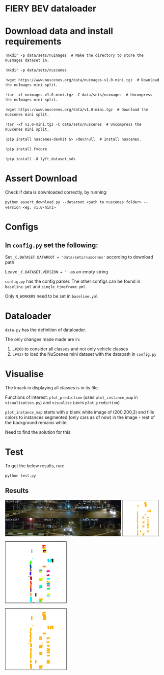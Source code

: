 # FIERY BEV dataloader

# Download data and install requirements

```
!mkdir -p data/sets/nuimages  # Make the directory to store the nuImages dataset in.

!mkdir -p data/sets/nuscenes

!wget https://www.nuscenes.org/data/nuimages-v1.0-mini.tgz  # Download the nuImages mini split.

!tar -xf nuimages-v1.0-mini.tgz -C data/sets/nuimages  # Uncompress the nuImages mini split.

!wget https://www.nuscenes.org/data/v1.0-mini.tgz  # Download the nuScenes mini split.

!tar -xf v1.0-mini.tgz -C data/sets/nuscenes  # Uncompress the nuScenes mini split.

!pip install nuscenes-devkit &> /dev/null  # Install nuscenes.

!pip install fvcore

!pip install -U lyft_dataset_sdk
```

# Assert Download

Check if data is downloaded correctly, by running:

`python assert_download.py --dataroot <path to nuscenes folder> --version <eg. v1.0-mini>`

# Configs

## In `config.py` set the following:

Set `_C.DATASET.DATAROOT = 'data/sets/nuscenes'` according to download path

Leave `_C.DATASET.VERSION = ''` as an empty string

`config.py` has the config parser. The other configs can be found in `baseline.yml` and `single_timeframe.yml`. 

Only `N_WORKERS` need to be set in `baseline.yml`

# Dataloader

`data.py` has the definition of dataloader.

The only changes made made are in:
1. `L#260` to consider all classes and not only vehicle classes
2. `L#437` to load the NuScenes mini dataset with the datapath in `config.py`

# Visualise

The knack in displaying all classes is in tis file.

Functions of interest: `plot_prediction` (uses `plot_instance_map` in `visualisation.py`) and `visualise` (uses `plot_prediction`)

`plot_instance_map` starts with a blank white image of (200,200,3) and fills colors to instances segmented (only cars as of now) in the image - rest of the background remains white.

Need to find the solution for this.

# Test

To get the below results, run:

`python test.py`

## Results

![Grid](test_image.png)

![Grid](test_instance_viz.png)

![Grid](test_segmentation_viz.png)


